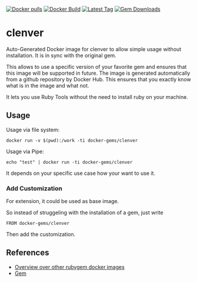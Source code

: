 [![Docker pulls](https://img.shields.io/docker/pulls/rubygem/clenver.svg)](https://hub.docker.com/r/rubygem/clenver/)
[![Docker Build](https://img.shields.io/docker/automated/rubygem/clenver.svg)](https://hub.docker.com/r/rubygem/clenver/)
[![Latest Tag](https://img.shields.io/github/tag/docker-rubygem/clenver.svg)](https://hub.docker.com/r/rubygem/clenver/)
[![Gem Downloads](https://img.shields.io/gem/dt/clenver.svg)](https://rubygems.org/gems/clenver/)
# clenver

Auto-Generated Docker image for clenver to allow simple usage without installation.
It is in sync with the original gem.

This allows to use a specific version of your favorite gem and ensures that this image will be supported in future.
The image is generated automatically from a github repository by Docker Hub.
This ensures that you exactly know what is in the image and what not.

It lets you use Ruby Tools without the need to install ruby on your machine.

## Usage

Usage via file system:

`docker run -v $(pwd):/work -ti docker-gems/clenver`

Usage via Pipe:

`echo "test" | docker run -ti docker-gems/clenver`

It depends on your specific use case how your want to use it.

### Add Customization

For extension, it could be used as base image.

So instead of struggeling with the installation of a gem, just write

`FROM docker-gems/clenver`

Then add the customization.

## References

 - [Overview over other rubygem docker images](https://github.com/thinkbot/docker-rubygem)
 - [Gem](https://rubygems.org/gems/clenver/)
